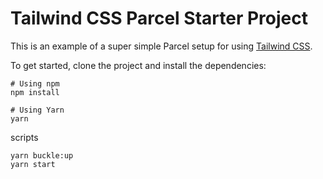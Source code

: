 # Tailwind CSS Parcel Starter Project

This is an example of a super simple Parcel setup for using [Tailwind CSS](https://tailwindcss.com).

To get started, clone the project and install the dependencies:

```
# Using npm
npm install

# Using Yarn
yarn
```

scripts

```
yarn buckle:up
yarn start
```
